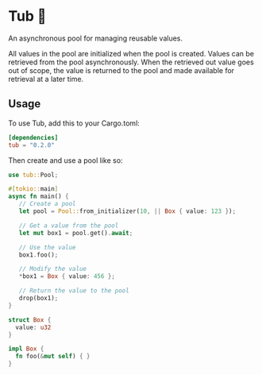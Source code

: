 # Tub 🛁

An asynchronous pool for managing reusable values.

All values in the pool are initialized when the pool is created. Values can be retrieved from the pool asynchronously. When the retrieved out value goes out of scope, the value is returned to the pool and made available for retrieval at a later time.

## Usage

To use Tub, add this to your Cargo.toml:

```toml
[dependencies]
tub = "0.2.0"
```

Then create and use a pool like so:

```rust
use tub::Pool;

#[tokio::main]
async fn main() {
   // Create a pool
   let pool = Pool::from_initializer(10, || Box { value: 123 });

   // Get a value from the pool
   let mut box1 = pool.get().await;

   // Use the value
   box1.foo();

   // Modify the value
   *box1 = Box { value: 456 };

   // Return the value to the pool
   drop(box1);
}

struct Box {
  value: u32
}

impl Box {
  fn foo(&mut self) { }
}
```